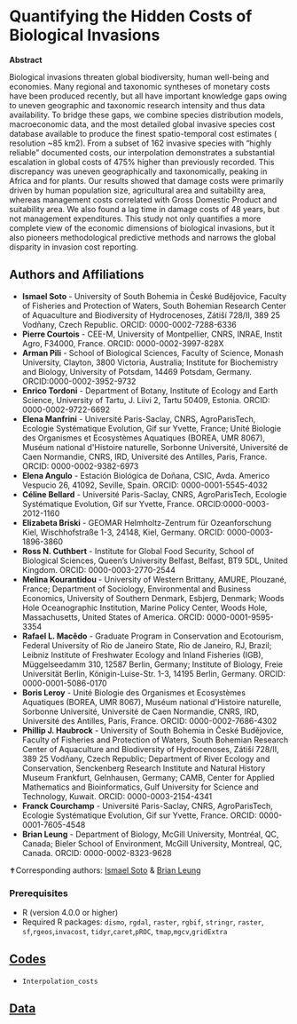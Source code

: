 # Quantifying the Hidden Costs of Biological Invasions

**Abstract** 	 	

Biological invasions threaten global biodiversity, human well-being and economies. Many regional and taxonomic syntheses of monetary costs have been produced recently, but all have important knowledge gaps owing to uneven geographic and taxonomic research intensity and thus data availability. To bridge these gaps, we combine species distribution models, macroeconomic data, and the most detailed global invasive species cost database available to produce the finest spatio-temporal cost estimates ( resolution ~85 km2). From a subset of 162 invasive species with “highly reliable” documented costs, our interpolation demonstrates a substantial escalation in global costs of 475% higher than previously recorded. This discrepancy was uneven geographically and taxonomically, peaking in Africa and for plants. Our results showed that damage costs were primarily driven by human population size, agricultural area and suitability area, whereas management costs correlated with Gross Domestic Product and suitability area. We also found a lag time in damage costs of 48 years, but not management expenditures. This study not only quantifies a more complete view of the economic dimensions of biological invasions, but it also pioneers methodological predictive methods and narrows the global disparity in invasion cost reporting.


## Authors and Affiliations

- **Ismael Soto** - University of South Bohemia in České Budějovice, Faculty of Fisheries and Protection of Waters, South Bohemian Research Center of Aquaculture and Biodiversity of Hydrocenoses, Zátiší 728/II, 389 25 Vodňany, Czech Republic. ORCID: 0000-0002-7288-6336
- **Pierre Courtois** - CEE-M, University of Montpellier, CNRS, INRAE, Instit Agro, F34000, France. ORCID: 0000-0002-3997-828X
- **Arman Pili** - School of Biological Sciences, Faculty of Science, Monash University, Clayton, 3800 Victoria, Australia; Institute for Biochemistry and Biology, University of Potsdam, 14469 Potsdam, Germany. ORCID:0000-0002-3952-9732
- **Enrico Tordoni** - Department of Botany, Institute of Ecology and Earth Science, University of Tartu, J. Liivi 2, Tartu 50409, Estonia. ORCID: 0000-0002-9722-6692
- **Elena Manfrini** - Université Paris-Saclay, CNRS, AgroParisTech, Ecologie Systématique Evolution, Gif sur Yvette, France; Unité Biologie des Organismes et Ecosystèmes Aquatiques (BOREA, UMR 8067), Muséum national d'Histoire naturelle, Sorbonne Université, Université de Caen Normandie, CNRS, IRD, Université des Antilles, Paris, France. ORCID: 0000-0002-9382-6973
- **Elena Angulo** - Estación Biológica de Doñana, CSIC, Avda. Americo Vespucio 26, 41092, Seville, Spain. ORCID: 0000-0001-5545-4032
- **Céline Bellard** - Université Paris-Saclay, CNRS, AgroParisTech, Ecologie Systématique Evolution, Gif sur Yvette, France. ORCID:0000-0003-2012-1160
- **Elizabeta Briski** - GEOMAR Helmholtz-Zentrum für Ozeanforschung Kiel, Wischhofstraße 1-3, 24148, Kiel, Germany. ORCID: 0000-0003-1896-3860
- **Ross N. Cuthbert** - Institute for Global Food Security, School of Biological Sciences, Queen’s University Belfast, Belfast, BT9 5DL, United Kingdom. ORCID: 0000-0003-2770-2544
- **Melina Kourantidou** - University of Western Brittany, AMURE, Plouzané, France; Department of Sociology, Environmental and Business Economics, University of Southern Denmark, Esbjerg, Denmark; Woods Hole Oceanographic Institution, Marine Policy Center, Woods Hole, Massachusetts, United States of America. ORCID: 0000-0001-9595-3354
- **Rafael L. Macêdo** - Graduate Program in Conservation and Ecotourism, Federal University of Rio de Janeiro State, Rio de Janeiro, RJ, Brazil; Leibniz Institute of Freshwater Ecology and Inland Fisheries (IGB), Müggelseedamm 310, 12587 Berlin, Germany; Institute of Biology, Freie Universität Berlin, Königin-Luise-Str. 1-3, 14195 Berlin, Germany. ORCID: 0000-0001-5086-0170
- **Boris Leroy** - Unité Biologie des Organismes et Ecosystèmes Aquatiques (BOREA, UMR 8067), Muséum national d'Histoire naturelle, Sorbonne Université, Université de Caen Normandie, CNRS, IRD, Université des Antilles, Paris, France. ORCID: 0000-0002-7686-4302
- **Phillip J. Haubrock** - University of South Bohemia in České Budějovice, Faculty of Fisheries and Protection of Waters, South Bohemian Research Center of Aquaculture and Biodiversity of Hydrocenoses, Zátiší 728/II, 389 25 Vodňany, Czech Republic; Department of River Ecology and Conservation, Senckenberg Research Institute and Natural History Museum Frankfurt, Gelnhausen, Germany; CAMB, Center for Applied Mathematics and Bioinformatics, Gulf University for Science and Technology, Kuwait. ORCID: 0000-0003-2154-4341
- **Franck Courchamp** - Université Paris-Saclay, CNRS, AgroParisTech, Ecologie Systématique Evolution, Gif sur Yvette, France. ORCID: 0000-0001-7605-4548
- **Brian Leung** - Department of Biology, McGill University, Montréal, QC, Canada; Bieler School of Environment, McGill University, Montreal, QC, Canada. ORCID: 0000-0002-8323-9628


✝Corresponding authors: [Ismael Soto](mailto:isma-sa@hotmail.com) & [Brian Leung](mailto:brian.leung2@mcgill.ca)


### Prerequisites

- R (version 4.0.0 or higher)
- Required R packages: `dismo`, `rgdal`, `raster`, `rgbif`, `stringr`, `raster`, `sf`,`rgeos`,`invacost`, `tidyr`,`caret`,`pROC`, `tmap`,`mgcv`,`gridExtra`

## <a href="https://github.com/IsmaSA/Invacost_SDM/tree/main/Codes.R">Codes</a>
- <code>Interpolation_costs</code>

## <a href="https://github.com/IsmaSA/Invacost_SDM/tree/main/Data">Data</a>
